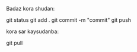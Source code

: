 Badaz kora shudan:

git status
git add .
git commit -m "commit"
git push
 


kora sar kaysudanba:

git pull